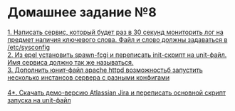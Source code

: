 # Домашнее задание №8
[1. Написать сервис, который будет раз в 30 секунд мониторить лог на предмет наличия ключевого слова. Файл и слово должны задаваться в /etc/sysconfig<br>
2. Из epel установить spawn-fcgi и переписать init-скрипт на unit-файл. Имя сервиса должно так же называться.<br>
3. Дополнить юнит-файл apache httpd возможностьб запустить несколько инстансов сервера с разными конфигами](1/Vagrantfile)<br><br>
[4*. Скачать демо-версию Atlassian Jira и переписать основной скрипт запуска на unit-файл](2/Vagrantfile)
